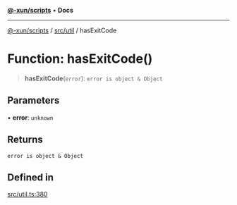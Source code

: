 [**@-xun/scripts**](../../../README.md) • **Docs**

***

[@-xun/scripts](../../../README.md) / [src/util](../README.md) / hasExitCode

# Function: hasExitCode()

> **hasExitCode**(`error`): `error is object & Object`

## Parameters

• **error**: `unknown`

## Returns

`error is object & Object`

## Defined in

[src/util.ts:380](https://github.com/Xunnamius/xscripts/blob/154567d6fca3f6cf244137e710b029af872e1d9e/src/util.ts#L380)
